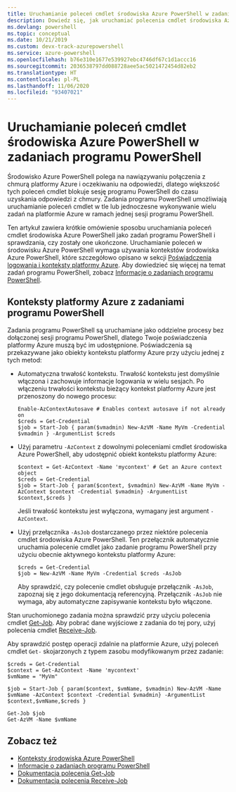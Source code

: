 ```yaml
---
title: Uruchamianie poleceń cmdlet środowiska Azure PowerShell w zadaniach programu PowerShell
description: Dowiedz się, jak uruchamiać polecenia cmdlet środowiska Azure PowerShell równolegle lub jako zadania w tle przy użyciu opcji -AsJob i Start-Job.
ms.devlang: powershell
ms.topic: conceptual
ms.date: 10/21/2019
ms.custom: devx-track-azurepowershell
ms.service: azure-powershell
ms.openlocfilehash: b76e310e1677e539927ebc4746df67c1d1accc16
ms.sourcegitcommit: 2036538797dd088728aee5ac5021472454d82eb2
ms.translationtype: HT
ms.contentlocale: pl-PL
ms.lasthandoff: 11/06/2020
ms.locfileid: "93407021"
---
```

# <a name="run-azure-powershell-cmdlets-in-powershell-jobs"></a>Uruchamianie poleceń cmdlet środowiska Azure PowerShell w zadaniach programu PowerShell

Środowisko Azure PowerShell polega na nawiązywaniu połączenia z chmurą platformy Azure i oczekiwaniu na odpowiedzi, dlatego większość tych poleceń cmdlet blokuje sesję programu PowerShell do czasu uzyskania odpowiedzi z chmury.
Zadania programu PowerShell umożliwiają uruchamianie poleceń cmdlet w tle lub jednoczesne wykonywanie wielu zadań na platformie Azure w ramach jednej sesji programu PowerShell.

Ten artykuł zawiera krótkie omówienie sposobu uruchamiania poleceń cmdlet środowiska Azure PowerShell jako zadań programu PowerShell i sprawdzania, czy zostały one ukończone. Uruchamianie poleceń w środowisku Azure PowerShell wymaga używania kontekstów środowiska Azure PowerShell, które szczegółowo opisano w sekcji [Poświadczenia logowania i konteksty platformy Azure](context-persistence.md).
Aby dowiedzieć się więcej na temat zadań programu PowerShell, zobacz [Informacje o zadaniach programu PowerShell](/powershell/module/microsoft.powershell.core/about/about_jobs).

## <a name="azure-contexts-with-powershell-jobs"></a>Konteksty platformy Azure z zadaniami programu PowerShell

Zadania programu PowerShell są uruchamiane jako oddzielne procesy bez dołączonej sesji programu PowerShell, dlatego Twoje poświadczenia platformy Azure muszą być im udostępnione. Poświadczenia są przekazywane jako obiekty kontekstu platformy Azure przy użyciu jednej z tych metod:

* Automatyczna trwałość kontekstu. Trwałość kontekstu jest domyślnie włączona i zachowuje informacje logowania w wielu sesjach. Po włączeniu trwałości kontekstu bieżący kontekst platformy Azure jest przenoszony do nowego procesu:

  ```azurepowershell-interactive
  Enable-AzContextAutosave # Enables context autosave if not already on
  $creds = Get-Credential
  $job = Start-Job { param($vmadmin) New-AzVM -Name MyVm -Credential $vmadmin } -ArgumentList $creds
  ```

* Użyj parametru `-AzContext` z dowolnymi poleceniami cmdlet środowiska Azure PowerShell, aby udostępnić obiekt kontekstu platformy Azure:

  ```azurepowershell-interactive
  $context = Get-AzContext -Name 'mycontext' # Get an Azure context object
  $creds = Get-Credential
  $job = Start-Job { param($context, $vmadmin) New-AzVM -Name MyVm -AzContext $context -Credential $vmadmin} -ArgumentList $context,$creds }
  ```

  Jeśli trwałość kontekstu jest wyłączona, wymagany jest argument `-AzContext`.

* Użyj przełącznika `-AsJob` dostarczanego przez niektóre polecenia cmdlet środowiska Azure PowerShell. Ten przełącznik automatycznie uruchamia polecenie cmdlet jako zadanie programu PowerShell przy użyciu obecnie aktywnego kontekstu platformy Azure:

  ```azurepowershell-interactive
  $creds = Get-Credential
  $job = New-AzVM -Name MyVm -Credential $creds -AsJob
  ```

  Aby sprawdzić, czy polecenie cmdlet obsługuje przełącznik `-AsJob`, zapoznaj się z jego dokumentacją referencyjną. Przełącznik `-AsJob` nie wymaga, aby automatyczne zapisywanie kontekstu było włączone.

Stan uruchomionego zadania można sprawdzić przy użyciu polecenia cmdlet [Get-Job](/powershell/module/microsoft.powershell.core/get-job). Aby pobrać dane wyjściowe z zadania do tej pory, użyj polecenia cmdlet [Receive-Job](/powershell/module/microsoft.powershell.core/receive-job).

Aby sprawdzić postęp operacji zdalnie na platformie Azure, użyj poleceń cmdlet `Get-` skojarzonych z typem zasobu modyfikowanym przez zadanie:

```azurepowershell-interactive
$creds = Get-Credential
$context = Get-AzContext -Name 'mycontext'
$vmName = "MyVm"

$job = Start-Job { param($context, $vmName, $vmadmin) New-AzVM -Name $vmName -AzContext $context -Credential $vmadmin} -ArgumentList $context,$vmName,$creds }

Get-Job $job
Get-AzVM -Name $vmName
```

## <a name="see-also"></a>Zobacz też

* [Konteksty środowiska Azure PowerShell](context-persistence.md)
* [Informacje o zadaniach programu PowerShell](/powershell/module/microsoft.powershell.core/about/about_jobs)
* [Dokumentacja polecenia Get-Job](/powershell/module/microsoft.powershell.core/get-job)
* [Dokumentacja polecenia Receive-Job](/powershell/module/microsoft.powershell.core/receive-job)
